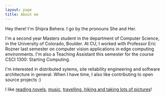 ```yaml
---
layout: page
title: About me
---
```


Hey there! I'm Shipra Behera. I go by the pronouns She and Her. 

I'm a second year Masters student in the department of Computer Science, in the University of Colorado, Boulder. At CU, I worked with Professor Eric Rozner last semester on computer vision applications in edge computing environments. I'm also a Teaching Assistant this semester for the course CSCI 1300: Starting Computing.

I'm interested in distributed sytems, site reliability engineering and software architecture in general. When I have time, I also like contributing to open source projects  :)

I like [reading novels](https://www.goodreads.com/review/list/54036489), [music](https://open.spotify.com/playlist/37i9dQZF1DWTtTyjgd08yp), [travelling, hiking and taking lots of pictures](https://www.instagram.com/ships_shipra/)!
